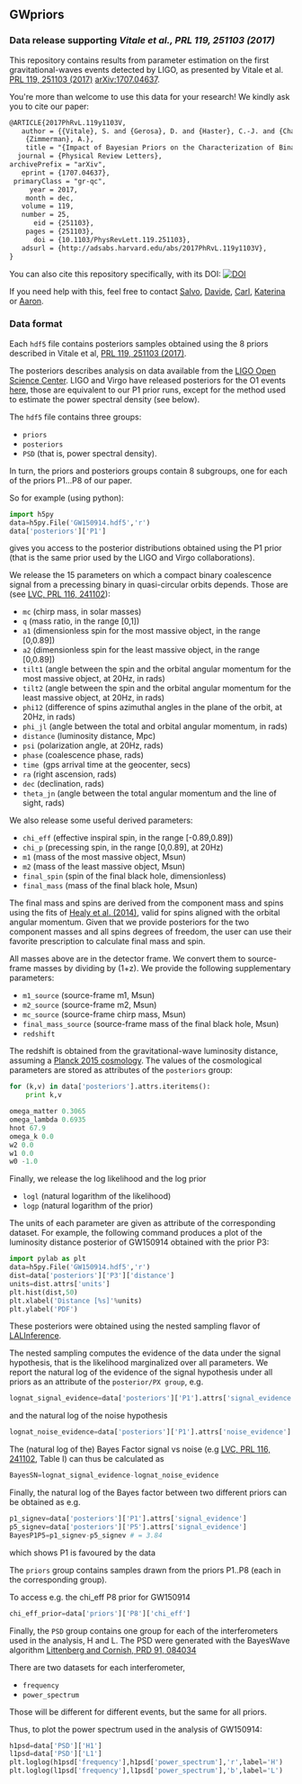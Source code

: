 ## GWpriors

### Data release supporting *Vitale et al., PRL  119, 251103 (2017)* 

This repository contains results from parameter estimation on the first gravitational-waves events detected by LIGO, as presented by Vitale et al. [PRL  119, 251103 (2017)](https://journals.aps.org/prl/abstract/10.1103/PhysRevLett.119.251103) [arXiv:1707.04637](https://arxiv.org/abs/1707.04637).

You're more than welcome to use this data for your research! We kindly ask you to cite our paper:

```latex
@ARTICLE{2017PhRvL.119y1103V,
   author = {{Vitale}, S. and {Gerosa}, D. and {Haster}, C.-J. and {Chatziioannou}, K. and 
	{Zimmerman}, A.},
    title = "{Impact of Bayesian Priors on the Characterization of Binary Black Hole Coalescences}",
  journal = {Physical Review Letters},
archivePrefix = "arXiv",
   eprint = {1707.04637},
 primaryClass = "gr-qc",
     year = 2017,
    month = dec,
   volume = 119,
   number = 25,
      eid = {251103},
    pages = {251103},
      doi = {10.1103/PhysRevLett.119.251103},
   adsurl = {http://adsabs.harvard.edu/abs/2017PhRvL.119y1103V},
}
```

You can also cite this repository specifically, with its DOI: [![DOI](https://zenodo.org/badge/DOI/10.5281/zenodo.1313235.svg)](https://zenodo.org/record/1313235#.W04iYdhKh24)


If you need help with this, feel free to contact [Salvo](https://github.com/vitale82), [Davide](https://github.com/dgerosa), [Carl](https://github.com/cjhaster), [Katerina](https://github.com/kchatziioannou) or [Aaron](https://github.com/aaronbzimmerman).



### Data format

Each `hdf5` file contains posteriors samples obtained using the 8 priors described in Vitale et al,  [PRL  119, 251103 (2017)](https://journals.aps.org/prl/abstract/10.1103/PhysRevLett.119.251103).

The posteriors describes analysis on data available from the [LIGO Open Science Center](https://losc.ligo.org/events/).
LIGO and Virgo have released posteriors for the O1 events [here](https://dcc.ligo.org/LIGO-T1800235/public), those are equivalent to our P1 prior runs, except for the method used to estimate the power spectral density (see below).

The `hdf5` file contains three groups: 

- `priors`
- `posteriors`
- `PSD` (that is, power spectral density).



In turn, the priors and posteriors groups contain 8 subgroups, one for each of the priors P1...P8 of our paper.

So for example (using python):

```python
import h5py
data=h5py.File('GW150914.hdf5','r')
data['posteriors']['P1']
```

gives you access to the posterior distributions obtained using the P1 prior (that is the same prior used by the LIGO and Virgo collaborations).

We release the 15 parameters on which a compact binary coalescence signal from a precessing binary in quasi-circular orbits depends. 
Those are (see [LVC, PRL 116, 241102](https://journals.aps.org/prl/abstract/10.1103/PhysRevLett.116.241102)):

- `mc` (chirp mass, in solar masses)
- `q`  (mass ratio, in the range [0,1])
- `a1` (dimensionless spin for the most massive object, in the range [0,0.89])
- `a2` (dimensionless spin for the least massive object, in the range [0,0.89])
- `tilt1` (angle between the spin and the orbital angular momentum for the most massive object, at 20Hz, in rads)
- `tilt2` (angle between the spin and the orbital angular momentum for the least massive object, at 20Hz, in rads)
- `phi12` (difference of spins azimuthal angles in the plane of the orbit, at 20Hz, in rads)
- `phi_jl` (angle between the total and orbital angular momentum, in rads)
- `distance` (luminosity distance, Mpc)
- `psi` (polarization angle, at 20Hz, rads)
- `phase` (coalescence phase, rads)
- `time `(gps arrival time at the geocenter, secs)
- `ra` (right ascension, rads)
- `dec` (declination, rads)
- `theta_jn` (angle between the total angular momentum and the line of sight, rads)

We also release some useful derived parameters:

- `chi_eff` (effective inspiral spin, in the range [-0.89,0.89])
- `chi_p` (precessing spin, in the range [0,0.89], at 20Hz)
- `m1` (mass of the most massive object, Msun)
- `m2` (mass of the least massive object, Msun)
- `final_spin` (spin of the final black hole, dimensionless)
- `final_mass` (mass of the final black hole, Msun)

The final mass and spins are derived from the component mass and spins using the fits of [Healy et al. (2014)](https://journals.aps.org/prd/abstract/10.1103/PhysRevD.90.104004), valid for spins aligned with the orbital angular momentum. Given that we provide posteriors for the two component masses and all spins degrees of freedom, the user can use their favorite prescription to calculate final mass and spin.

All masses above are in the detector frame. We convert them to source-frame masses by dividing by (1+z). We provide the following supplementary parameters:

- `m1_source` (source-frame m1, Msun)
- `m2_source` (source-frame m2, Msun)
- `mc_source` (source-frame chirp mass, Msun)
- `final_mass_source` (source-frame mass of the final black hole, Msun)
- `redshift`  

The redshift is obtained from the gravitational-wave luminosity distance, assuming a [Planck 2015 cosmology](https://www.aanda.org/articles/aa/abs/2016/10/aa25830-15/aa25830-15.html). The values of the cosmological parameters are stored as attributes of the `posteriors` group:

```python
for (k,v) in data['posteriors'].attrs.iteritems():
	print k,v

omega_matter 0.3065
omega_lambda 0.6935
hnot 67.9
omega_k 0.0
w2 0.0
w1 0.0
w0 -1.0

```


Finally, we release the log likelihood and the log prior

- `logl` (natural logarithm of the likelihood)
- `logp` (natural logarithm of the prior)

The units of each parameter are given as attribute of the corresponding dataset. For example, the following command produces a plot of the luminosity distance posterior of GW150914 obtained with the prior P3:

```python
import pylab as plt
data=h5py.File('GW150914.hdf5','r')
dist=data['posteriors']['P3']['distance']
units=dist.attrs['units']
plt.hist(dist,50)
plt.xlabel('Distance [%s]'%units)
plt.ylabel('PDF')
```

These posteriors were obtained using the nested sampling flavor of [LALInference](https://journals.aps.org/prd/abstract/10.1103/PhysRevD.91.042003).

The nested sampling computes the evidence of the data under the signal hypothesis, that is the likelihood marginalized over all parameters.
We report the natural log of the evidence of the signal hypothesis under all priors as an attribute of the `posterior/PX group`, e.g.

```python
lognat_signal_evidence=data['posteriors']['P1'].attrs['signal_evidence']
```

and the natural log of the noise hypothesis

```python
lognat_noise_evidence=data['posteriors']['P1'].attrs['noise_evidence']
```

The (natural log of the) Bayes Factor signal vs noise (e.g [LVC, PRL 116, 241102](https://journals.aps.org/prl/abstract/10.1103/PhysRevLett.116.241102), Table I) can thus be calculated as

```python
BayesSN=lognat_signal_evidence-lognat_noise_evidence
```

Finally, the natural log of the Bayes factor between two different priors can be obtained as e.g.

```python
p1_signev=data['posteriors']['P1'].attrs['signal_evidence']
p5_signev=data['posteriors']['P5'].attrs['signal_evidence']
BayesP1P5=p1_signev-p5_signev # = 3.84
```

which shows P1 is favoured by the data



The `priors` group contains samples drawn from the priors P1..P8 (each in the corresponding group).

To access e.g. the chi_eff P8 prior for GW150914

```python
chi_eff_prior=data['priors']['P8']['chi_eff']
```



Finally, the `PSD` group contains one group for each of the interferometers used in the analysis, H and L.
The PSD were generated with the BayesWave algorithm [Littenberg and Cornish, PRD 91, 084034](https://journals.aps.org/prd/abstract/10.1103/PhysRevD.91.084034)

There are two datasets for each interferometer, 

- `frequency`
- `power_spectrum`

Those will be different for different events, but the same for all priors.

Thus, to plot the power spectrum used in the analysis of GW150914:

```python
h1psd=data['PSD']['H1']
l1psd=data['PSD']['L1']
plt.loglog(h1psd['frequency'],h1psd['power_spectrum'],'r',label='H')
plt.loglog(l1psd['frequency'],l1psd['power_spectrum'],'b',label='L')
```





